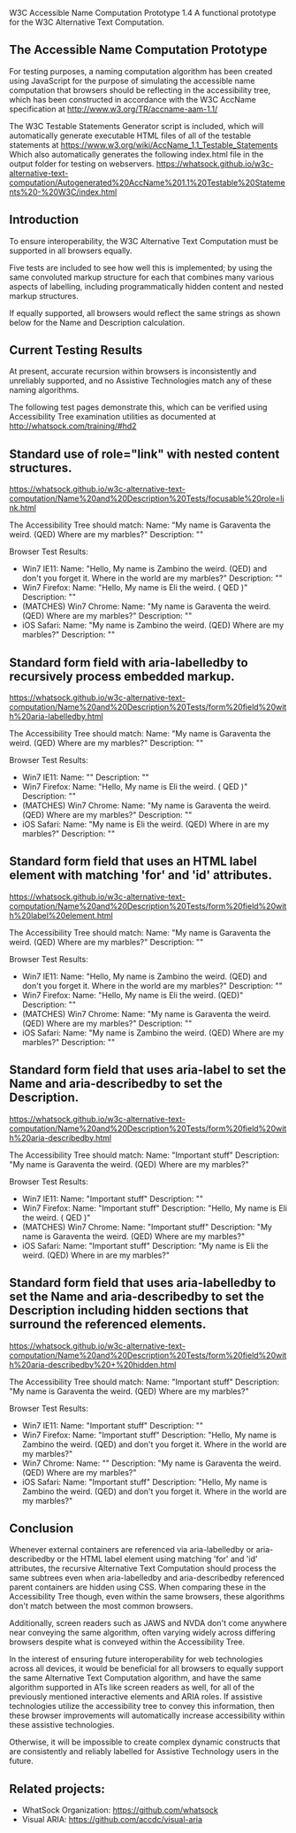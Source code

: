 W3C Accessible Name Computation Prototype 1.4
A functional prototype for the W3C Alternative Text Computation.

The Accessible Name Computation Prototype
-----

For testing purposes, a naming computation algorithm has been created using JavaScript for the purpose of simulating the accessible name computation that browsers should be reflecting in the accessibility tree, which has been constructed in accordance with the W3C AccName specification at
http://www.w3.org/TR/accname-aam-1.1/

The W3C Testable Statements Generator script is included, which will automatically generate executable HTML files of all of the testable statements at
https://www.w3.org/wiki/AccName_1.1_Testable_Statements
Which also automatically generates the following index.html file in the output folder for testing on webservers.
https://whatsock.github.io/w3c-alternative-text-computation/Autogenerated%20AccName%201.1%20Testable%20Statements%20-%20W3C/index.html

Introduction
-----

To ensure interoperability, the W3C Alternative Text Computation must be supported in all browsers equally.

Five tests are included to see how well this is implemented; by using the same convoluted markup structure for each that combines many various aspects of labelling, including programmatically hidden content and nested markup structures.

If equally supported, all browsers would reflect the same strings as shown below for the Name and Description calculation.

Current Testing Results
-----

At present, accurate recursion within browsers is inconsistently and unreliably supported, and no Assistive Technologies match any of these naming algorithms.

The following test pages demonstrate this, which can be verified using Accessibility Tree examination utilities as documented at
http://whatsock.com/training/#hd2

Standard use of role="link" with nested content structures.
-----

https://whatsock.github.io/w3c-alternative-text-computation/Name%20and%20Description%20Tests/focusable%20role=link.html

The Accessibility Tree should match: Name: "My name is Garaventa the weird. (QED) Where are my marbles?" Description: ""

Browser Test Results:

* Win7 IE11: Name: "Hello,  My name is Zambino the weird. (QED) and don't you forget it. Where in the world are my marbles?" Description: ""
* Win7 Firefox: Name: "Hello, My name is Eli the weird. ( QED )" Description: ""
* (MATCHES) Win7 Chrome: Name: "My name is Garaventa the weird. (QED) Where are my marbles?" Description: ""
* iOS Safari: Name: "My name is Zambino the weird. (QED) Where are my marbles?" Description: ""

Standard form field with aria-labelledby to recursively process embedded markup.
-----

https://whatsock.github.io/w3c-alternative-text-computation/Name%20and%20Description%20Tests/form%20field%20with%20aria-labelledby.html

The Accessibility Tree should match: Name: "My name is Garaventa the weird. (QED) Where are my marbles?" Description: ""

Browser Test Results:

* Win7 IE11: Name: "" Description: ""
* Win7 Firefox: Name: "Hello, My name is Eli the weird. ( QED )" Description: ""
* (MATCHES) Win7 Chrome: Name: "My name is Garaventa the weird. (QED) Where are my marbles?" Description: ""
* iOS Safari: Name: "My name is Eli the weird. (QED) Where in are my marbles?" Description: ""

Standard form field that uses an HTML label element with matching 'for' and 'id' attributes.
-----

https://whatsock.github.io/w3c-alternative-text-computation/Name%20and%20Description%20Tests/form%20field%20with%20label%20element.html

The Accessibility Tree should match: Name: "My name is Garaventa the weird. (QED) Where are my marbles?" Description: ""

Browser Test Results:

* Win7 IE11: Name: "Hello, My name is Zambino the weird. (QED) and don't you forget it. Where in the world are my marbles?" Description: ""
* Win7 Firefox: Name: "Hello, My name is Eli the weird. (QED)" Description: ""
* (MATCHES) Win7 Chrome: Name: "My name is Garaventa the weird. (QED) Where are my marbles?" Description: ""
* iOS Safari: Name: "My name is Zambino the weird. (QED) Where are my marbles?" Description: ""

Standard form field that uses aria-label to set the Name and aria-describedby to set the Description.
-----

https://whatsock.github.io/w3c-alternative-text-computation/Name%20and%20Description%20Tests/form%20field%20with%20aria-describedby.html

The Accessibility Tree should match: Name: "Important stuff" Description: "My name is Garaventa the weird. (QED) Where are my marbles?"

Browser Test Results:

* Win7 IE11: Name: "Important stuff" Description: ""
* Win7 Firefox: Name: "Important stuff" Description: "Hello, My name is Eli the weird. ( QED )"
* (MATCHES) Win7 Chrome: Name: "Important stuff" Description: "My name is Garaventa the weird. (QED) Where are my marbles?"
* iOS Safari: Name: "Important stuff" Description: "My name is Eli the weird. (QED) Where in are my marbles?"

Standard form field that uses aria-labelledby to set the Name and aria-describedby to set the Description including hidden sections that surround the referenced elements.
-----

https://whatsock.github.io/w3c-alternative-text-computation/Name%20and%20Description%20Tests/form%20field%20with%20aria-describedby%20+%20hidden.html

The Accessibility Tree should match: Name: "Important stuff" Description: "My name is Garaventa the weird. (QED) Where are my marbles?"

Browser Test Results:

* Win7 IE11: Name: "Important stuff" Description: ""
* Win7 Firefox: Name: "Important stuff" Description: "Hello, My name is Zambino the weird. (QED) and don't you forget it. Where in the world are my marbles?"
* Win7 Chrome: Name: "" Description: "My name is Garaventa the weird. (QED) Where are my marbles?"
* iOS Safari: Name: "Important stuff" Description: "Hello, My name is Zambino the weird. (QED) and don't you forget it. Where in the world are my marbles?"

Conclusion
-----

Whenever external containers are referenced via aria-labelledby or aria-describedby or the HTML label element using matching 'for' and 'id' attributes, the recursive Alternative Text Computation should process the same subtrees even when aria-labelledby and aria-describedby referenced parent containers are hidden using CSS. When comparing these in the Accessibility Tree though, even within the same browsers, these algorithms don't match between the most common browsers.

Additionally, screen readers such as JAWS and NVDA don't come anywhere near conveying the same algorithm, often varying widely across differing browsers despite what is conveyed within the Accessibility Tree.

In the interest of ensuring future interoperability for web technologies across all devices, it would be beneficial for all browsers to equally support the same Alternative Text Computation algorithm, and have the same algorithm supported in ATs like screen readers as well, for all of the previously mentioned interactive elements and ARIA roles. If assistive technologies utilize the accessibility tree to convey this information, then these browser improvements will automatically increase accessibility within these assistive technologies.

Otherwise, it will be impossible to create complex dynamic constructs that are consistently and reliably labelled for Assistive Technology users in the future.

Related projects:
-----

* WhatSock Organization: https://github.com/whatsock
* Visual ARIA: https://github.com/accdc/visual-aria
